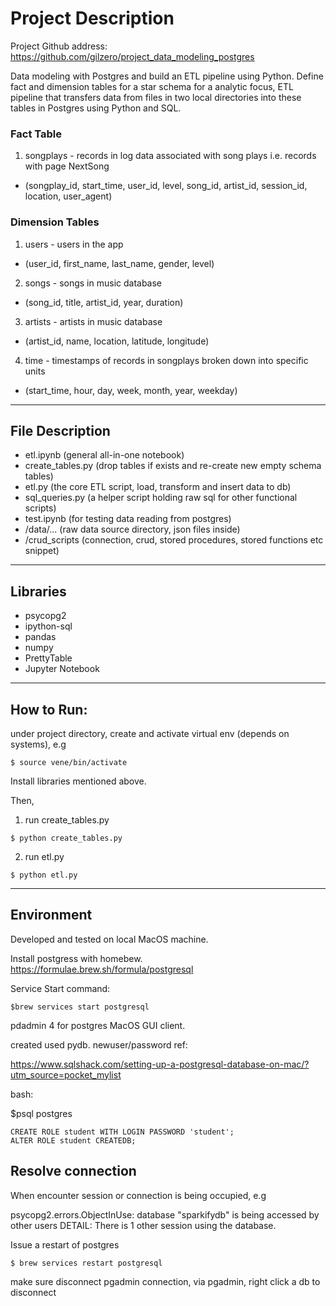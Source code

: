 # Project Description

Project Github address:
https://github.com/gilzero/project_data_modeling_postgres

Data modeling with Postgres and build an ETL pipeline using Python. 
Define fact and dimension tables for a star schema for a analytic focus, 
ETL pipeline that transfers data from files in two local directories into these tables in Postgres using Python and SQL.


### Fact Table
1. songplays - records in log data associated with song plays i.e. records with page NextSong
- (songplay_id, start_time, user_id, level, song_id, artist_id, session_id, location, user_agent)

### Dimension Tables
1. users - users in the app
- (user_id, first_name, last_name, gender, level)
2. songs - songs in music database
- (song_id, title, artist_id, year, duration)
3. artists - artists in music database
- (artist_id, name, location, latitude, longitude)
4. time - timestamps of records in songplays broken down into specific units
- (start_time, hour, day, week, month, year, weekday)

---

## File Description

- etl.ipynb (general all-in-one notebook)
- create_tables.py (drop tables if exists and re-create new empty schema tables)
- etl.py (the core ETL script, load, transform and insert data to db)
- sql_queries.py (a helper script holding raw sql for other functional scripts)
- test.ipynb (for testing data reading from postgres)
- /data/... (raw data source directory, json files inside)
- /crud_scripts (connection, crud, stored procedures, stored functions etc snippet)


---

## Libraries
- psycopg2
- ipython-sql
- pandas
- numpy
- PrettyTable
- Jupyter Notebook

---

## How to Run:

under project directory, create and activate virtual env (depends on systems), e.g
```
$ source vene/bin/activate
```

Install libraries mentioned above.

Then, 
1. run create_tables.py
```
$ python create_tables.py 
```

2. run etl.py
```
$ python etl.py
```





---


## Environment

Developed and tested on local MacOS machine. 

Install postgress with homebew.
https://formulae.brew.sh/formula/postgresql

Service Start command:

```
$brew services start postgresql
```

pdadmin 4 for postgres MacOS GUI client.

created used pydb. newuser/password
ref:

https://www.sqlshack.com/setting-up-a-postgresql-database-on-mac/?utm_source=pocket_mylist


bash: 

$psql postgres


```
CREATE ROLE student WITH LOGIN PASSWORD 'student';
ALTER ROLE student CREATEDB;
```



## Resolve connection

When encounter session or connection is being occupied, e.g

psycopg2.errors.ObjectInUse: database "sparkifydb" is being accessed by other users
DETAIL:  There is 1 other session using the database.

Issue a restart of postgres
```
$ brew services restart postgresql
```


make sure disconnect pgadmin connection,
via pgadmin, right click a db to disconnect





